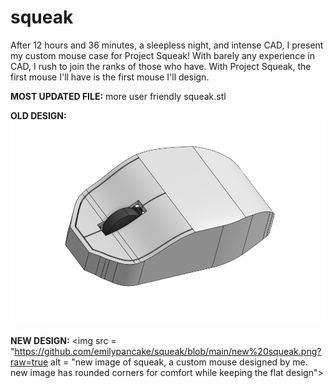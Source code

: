 # squeak
After 12 hours and 36 minutes, a sleepless night, and intense CAD, I present my custom mouse case for Project Squeak! With barely any experience in CAD, I rush to join the ranks of those who have. With Project Squeak, the first mouse I'll have is the first mouse I'll design.

**MOST UPDATED FILE:**
more user friendly squeak.stl

**OLD DESIGN:**
<img src = "https://github.com/emilypancake/squeak/blob/main/project%20squeak.png?raw=true" alt = "old image of squeak, a custom mouse designed by me">

**NEW DESIGN:**
<img src = "https://github.com/emilypancake/squeak/blob/main/new%20squeak.png?raw=true alt = "new image of squeak, a custom mouse designed by me. new image has rounded corners for comfort while keeping the flat design">
